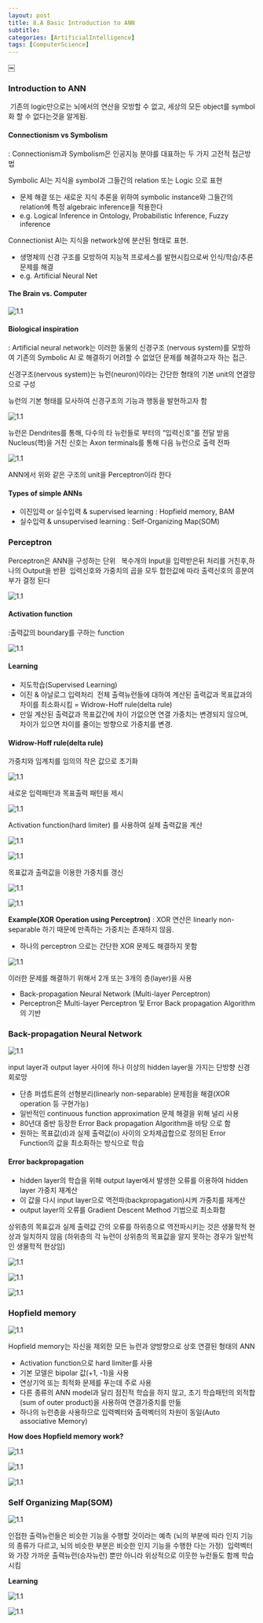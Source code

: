 ```yaml
---
layout: post
title: 8.A Basic Introduction to ANN 
subtitle: 
categories: [ArtificialIntelligence]
tags: [ComputerScience]
---
```

￼
### Introduction to ANN 
 기존의 logic만으로는 뇌에서의 연산을 모방할 수 없고, 세상의 모든 object를 symbol화 할 수 없다는것을 알게됨.

#### Connectionism vs Symbolism
: Connectionism과 Symbolism은 인공지능 분야를 대표하는 두 가지 고전적 접근방법  

Symbolic AI는 지식을 symbol과 그들간의 relation 또는 Logic 으로 표현
- 문제 해결 또는 새로운 지식 추론을 위하여 symbolic instance와 그들간의 relation에 특정 algebraic inference을 적용한다 
- e.g. Logical Inference in Ontology, Probabilistic Inference, Fuzzy inference

Connectionist AI는 지식을 network상에 분산된 형태로 표현. 
- 생명체의 신경 구조를 모방하여 지능적 프로세스를 발현시킴으로써 인식/학습/추론 문제를 해결 
- e.g. Artificial Neural Net  

#### The Brain vs. Computer

![1.1](/assets/images/ai/8.1.png)

#### Biological inspiration
: Artificial neural network는 이러한 동물의 신경구조 (nervous system)를 모방하여 기존의 Symbolic AI 로 해결하기 어려할 수 없었던 문제를 해결하고자 하는 접근. 

신경구조(nervous system)는 뉴런(neuron)이라는 간단한 형태의 기본 unit의 연결망으로 구성  

뉴런의 기본 형태를 모사하여 신경구조의 기능과 행동을 발현하고자 함

![1.1](/assets/images/ai/8.2.png)

뉴런은 Dendrites를 통해, 다수의 타 뉴런들로 부터의 “입력신호”를 전달 받음 
Nucleus(핵)을 거친 신호는 Axon terminals를 통해 다음 뉴런으로 출력 전파 

![1.1](/assets/images/ai/8.3.png)

ANN에서 위와 같은 구조의 unit을 Perceptron이라 한다  

#### Types of simple ANNs
- 이진입력 or 실수입력 & supervised learning : Hopfield memory, BAM 
- 실수입력 & unsupervised learning : Self-Organizing Map(SOM) 
 

### Perceptron 
Perceptron은 ANN을 구성하는 단위  
복수개의 Input을 입력받은뒤 처리를 거친후,하나의 Output을 반환  입력신호와 가중치의 곱을 모두 합한값에 따라 출력신호의 흥분여부가 결정 된다  

![1.1](/assets/images/ai/8.4.png)

#### Activation function 
:출력값의 boundary를 구하는 function

![1.1](/assets/images/ai/8.5.png)

#### Learning 
- 지도학습(Supervised Learning)
- 이진 & 아날로그 입력처리  전체 출력뉴런들에 대하여 계산된 출력값과 목표값과의 차이를 최소화시킴 = Widrow-Hoff rule(delta rule)  
- 만일 계산된 출력값과 목표값간에 차이 가없으면 연결 가중치는 변경되지 않으며, 차이가 있으면 차이를 줄이는 방향으로 가중치를 변경.  

#### Widrow-Hoff rule(delta rule) 

가중치와 임계치를 임의의 작은 값으로 초기화 

![1.1](/assets/images/ai/8.6.png)


새로운 입력패턴과 목표출력 패턴을 제시 

![1.1](/assets/images/ai/8.7.png)

Activation function(hard limiter) 를 사용하여 실제 출력값을 계산 

![1.1](/assets/images/ai/8.8.png)

![1.1](/assets/images/ai/8.9.png)

목표값과 출력값을 이용한 가중치를 갱신 

![1.1](/assets/images/ai/8.10.png)

![1.1](/assets/images/ai/8.11.png)

**Example(XOR Operation using Perceptron)** 
: XOR 연산은 linearly non-separable 하기 때문에 만족하는 가중치는 존재하지 않음.
- 하나의 perceptron 으로는 간단한 XOR 문제도 해결하지 못함

![1.1](/assets/images/ai/8.12.png)

이러한 문제를 해결하기 위해서 2개 또는 3개의 층(layer)을 사용 
- Back-propagation Neural Network (Multi-layer Perceptron) 
- Perceptron은 Multi-layer Perceptron 및 Error Back propagation Algorithm 의 기반  

### Back-propagation Neural Network 

![1.1](/assets/images/ai/8.13.png)

input layer과 output layer 사이에 하나 이상의 hidden layer을 가지는 단방향 신경회로망 

- 단층 퍼셉트론의 선형분리(linearly non-separable) 문제점을 해결(XOR operation 등 구현가능) 
- 일반적인 continuous function approximation 문제 해결을 위해 널리 사용 
- 80년대 중반 등장한 Error Back propagation Algorithm을 바탕 으로 함 
- 원하는 목표값(d)과 실제 출력값(o) 사이의 오차제곱합으로 정의된 Error Function의 값을 최소화하는 방식으로 학습 

#### Error backpropagation 
- hidden layer의 학습을 위해 output layer에서 발생한 오류를 이용하여 hidden layer 가중치 재계산  
- 이 값을 다시 input layer으로 역전파(backpropagation)시켜 가중치를 재계산  
- output layer의 오류를 Gradient Descent Method 기법으로 최소화함  

상위층의 목표값과 실제 출력값 간의 오류를 하위층으로 역전파시키는 것은 생물학적 현상과 일치하지 않음 (하위층의 각 뉴런이 상위층의 목표값을 알지 못하는 경우가 일반적인 생물학적 현상임)

![1.1](/assets/images/ai/8.14.png)

![1.1](/assets/images/ai/8.15.png)

![1.1](/assets/images/ai/8.16.png)

### Hopfield memory 

![1.1](/assets/images/ai/8.17.png)

Hopfield memory는 자신을 제외한 모든 뉴런과 양방향으로 상호 연결된 형태의 ANN 
- Activation function으로 hard limiter를 사용 
- 기본 모델은 bipolar 값(+1, -1)을 사용 
- 연상기억 또는 최적화 문제를 푸는데 주로 사용 
- 다른 종류의 ANN model과 달리 점진적 학습을 하지 않고, 초기 학습패턴의 외적합 (sum of outer product)을 사용하여 연결가중치를 만듦 
- 하나의 뉴런층을 사용하므로 입력벡터와 출력벡터의 차원이 동일(Auto associative Memory)  

**How does Hopfield memory work?** 

![1.1](/assets/images/ai/8.18.png)

![1.1](/assets/images/ai/8.19.png)

![1.1](/assets/images/ai/8.20.png)

### Self Organizing Map(SOM) 

![1.1](/assets/images/ai/8.21.png)

인접한 출력뉴런들은 비슷한 기능을 수행할 것이라는 예측 (뇌의 부분에 따라 인지 기능의 종류가 다르고, 뇌의 비슷한 부분은 비슷한 인지 기능을 수행한 다는 가정) 
입력벡터와 가장 가까운 출력뉴런(승자뉴런) 뿐만 아니라 위상적으로 이웃한 뉴런들도 함께 학습시킴 

**Learning**

![1.1](/assets/images/ai/8.22.png)

![1.1](/assets/images/ai/8.23.png)


















